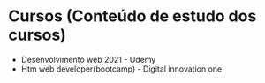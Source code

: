 # Cursos (Conteúdo de estudo dos cursos)
 - Desenvolvimento web 2021 - Udemy
 - Htm web developer(bootcamp) - Digital innovation one
